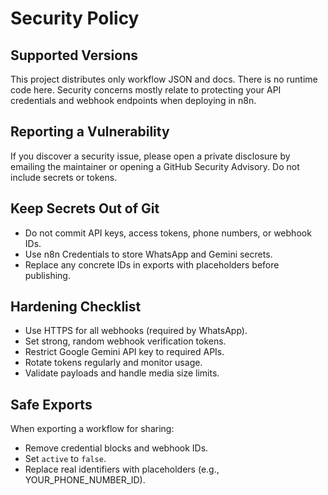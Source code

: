 # Security Policy

## Supported Versions

This project distributes only workflow JSON and docs. There is no runtime code here. Security concerns mostly relate to protecting your API credentials and webhook endpoints when deploying in n8n.

## Reporting a Vulnerability

If you discover a security issue, please open a private disclosure by emailing the maintainer or opening a GitHub Security Advisory. Do not include secrets or tokens.

## Keep Secrets Out of Git

- Do not commit API keys, access tokens, phone numbers, or webhook IDs.
- Use n8n Credentials to store WhatsApp and Gemini secrets.
- Replace any concrete IDs in exports with placeholders before publishing.

## Hardening Checklist

- Use HTTPS for all webhooks (required by WhatsApp).
- Set strong, random webhook verification tokens.
- Restrict Google Gemini API key to required APIs.
- Rotate tokens regularly and monitor usage.
- Validate payloads and handle media size limits.

## Safe Exports

When exporting a workflow for sharing:

- Remove credential blocks and webhook IDs.
- Set `active` to `false`.
- Replace real identifiers with placeholders (e.g., YOUR_PHONE_NUMBER_ID).

